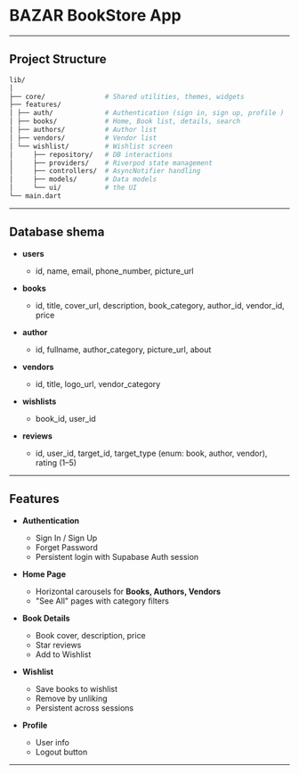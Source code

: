 # BAZAR BookStore App

---

## Project Structure
```bash
lib/
│
├── core/               # Shared utilities, themes, widgets
├── features/
│ ├── auth/             # Authentication (sign in, sign up, profile )
│ ├── books/            # Home, Book list, details, search
│ ├── authors/          # Author list
│ ├── vendors/          # Vendor list
│ └── wishlist/         # Wishlist screen
│     ├── repository/   # DB interactions
│     ├── providers/    # Riverpod state management
│     ├── controllers/  # AsyncNotifier handling
│     ├── models/       # Data models
│     └── ui/           # the UI
└── main.dart
```

---

## Database shema

- **users**

  - id, name, email, phone_number, picture_url

- **books**

  - id, title, cover_url, description, book_category, author_id, vendor_id, price

- **author**

  - id, fullname, author_category, picture_url, about

- **vendors**

  - id, title, logo_url, vendor_category

- **wishlists**

  - book_id, user_id

- **reviews**
  - id, user_id, target_id, target_type (enum: book, author, vendor), rating (1–5)

---

## Features

- **Authentication**

  - Sign In / Sign Up
  - Forget Password
  - Persistent login with Supabase Auth session

- **Home Page**

  - Horizontal carousels for **Books, Authors, Vendors**
  - "See All" pages with category filters

- **Book Details**

  - Book cover, description, price
  - Star reviews
  - Add to Wishlist

- **Wishlist**

  - Save books to wishlist
  - Remove by unliking
  - Persistent across sessions

- **Profile**
  - User info
  - Logout button

---
